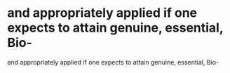 # and appropriately applied if one expects to attain genuine, essential, Bio-

and appropriately applied if one expects to attain genuine, essential, Bio-
